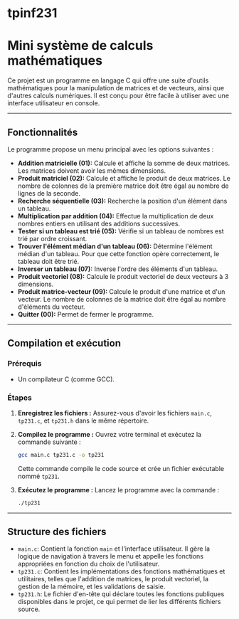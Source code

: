 # tpinf231

# Mini système de calculs mathématiques

Ce projet est un programme en langage C qui offre une suite d'outils mathématiques pour la manipulation de matrices et de vecteurs, ainsi que d'autres calculs numériques. Il est conçu pour être facile à utiliser avec une interface utilisateur en console.

---

## Fonctionnalités

Le programme propose un menu principal avec les options suivantes :

* **Addition matricielle (01):** Calcule et affiche la somme de deux matrices. Les matrices doivent avoir les mêmes dimensions.
* **Produit matriciel (02):** Calcule et affiche le produit de deux matrices. Le nombre de colonnes de la première matrice doit être égal au nombre de lignes de la seconde.
* **Recherche séquentielle (03):** Recherche la position d'un élément dans un tableau.
* **Multiplication par addition (04):** Effectue la multiplication de deux nombres entiers en utilisant des additions successives.
* **Tester si un tableau est trié (05):** Vérifie si un tableau de nombres est trié par ordre croissant.
* **Trouver l'élément médian d'un tableau (06):** Détermine l'élément médian d'un tableau. Pour que cette fonction opère correctement, le tableau doit être trié.
* **Inverser un tableau (07):** Inverse l'ordre des éléments d'un tableau.
* **Produit vectoriel (08):** Calcule le produit vectoriel de deux vecteurs à 3 dimensions.
* **Produit matrice-vecteur (09):** Calcule le produit d'une matrice et d'un vecteur. Le nombre de colonnes de la matrice doit être égal au nombre d'éléments du vecteur.
* **Quitter (00):** Permet de fermer le programme.

---

## Compilation et exécution

### Prérequis

* Un compilateur C (comme GCC).

### Étapes

1.  **Enregistrez les fichiers :** Assurez-vous d'avoir les fichiers `main.c`, `tp231.c`, et `tp231.h` dans le même répertoire.

2.  **Compilez le programme :** Ouvrez votre terminal et exécutez la commande suivante :
    ```sh
    gcc main.c tp231.c -o tp231
    ```
    Cette commande compile le code source et crée un fichier exécutable nommé `tp231`.

3.  **Exécutez le programme :** Lancez le programme avec la commande :
    ```sh
    ./tp231
    ```

---

## Structure des fichiers

* `main.c`: Contient la fonction `main` et l'interface utilisateur. Il gère la logique de navigation à travers le menu et appelle les fonctions appropriées en fonction du choix de l'utilisateur.
* `tp231.c`: Contient les implémentations des fonctions mathématiques et utilitaires, telles que l'addition de matrices, le produit vectoriel, la gestion de la mémoire, et les validations de saisie.
* `tp231.h`: Le fichier d'en-tête qui déclare toutes les fonctions publiques disponibles dans le projet, ce qui permet de lier les différents fichiers source.
